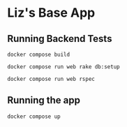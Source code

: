 # Liz's Base App

## Running Backend Tests

`docker compose build`

`docker compose run web rake db:setup`

`docker compose run web rspec`


## Running the app

`docker compose up`
